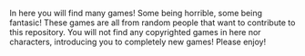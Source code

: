 In here you will find many games! Some being horrible, some being fantasic! These games are all from random people that want to contribute
to this repository. You will not find any copyrighted games in here nor characters, introducing you to completely new games! Please enjoy!
